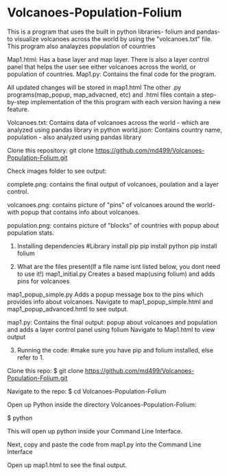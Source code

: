# Volcanoes-Population-Folium

This is a program that uses the built in python libraries- folium and pandas- to visualize volcanoes across the world by using the "volcanoes.txt" file. This program also analayzes population of countries
 
Map1.html: Has a base layer and map layer. There is also a layer control panel that helps the user see either volcanoes across the world, or population of countries. 
Map1.py: Contains the final code for the program. 

All updated changes will be stored in map1.html
The other .py programs(map_popup, map_advacned, etc) and .html files contain a step-by-step implementation of the this program with each version having a new feature. 

Volcanoes.txt: Contains data of volcanoes across the world - which are analyzed using pandas library in python
world.json: Contains country name, population - also analyzed using pandas library


Clone this repository: git clone https://github.com/md499/Volcanoes-Population-Folium.git


Check images folder to see output: 

complete.png: contains the final output of volcanoes, poulation and a layer control. 

volcanoes.png: contains picture of "pins" of volcanoes around the world-with popup that contains info about volcanoes. 

population.png: contains picture of "blocks" of countries with popup about population stats.


1. Installing dependencies
#Library
install pip
pip install python
pip install folium

2. What are the files present(If a file name isnt listed below, you dont need to use it!)
map1_initial.py 
Creates a based map(using folium) and adds pins for volcanoes 

map1_popup_simple.py 
Adds a popup message box to the pins which provides info about volcanoes. 
Navigate to map1_popup_simple.html and map1_popup_advanced.hmtl to see output.

map1.py: 
Contains the final output: popup about volcanoes and population and adds a layer control panel using folium
Navigate to Map1.html to view output


3. Running the code:
#make sure you have pip and folium installed, else refer to 1.

Clone this repo:
$ git clone https://github.com/md499/Volcanoes-Population-Folium.git

Navigate to the repo: 
$ cd Volcanoes-Population-Folium 

Open up Python inside the directory Volcanoes-Population-Folium: 

$ python

This will open up python inside your Command Line Interface. 

Next, copy and paste the code from map1.py into the Command Line Interface

Open up map1.html to see the final output.




